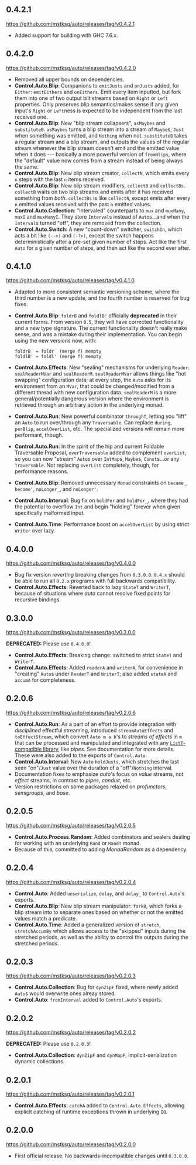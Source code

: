 0.4.2.1
-------
<https://github.com/mstksg/auto/releases/tag/v0.4.2.1>

*   Added support for building with GHC 7.6.x.

0.4.2.0
-------
<https://github.com/mstksg/auto/releases/tag/v0.4.2.0>

*   Removed all upper bounds on dependencies.
*   **Control.Auto.Blip**: Companions to `emitJusts` and `onJusts` added, for
    `Either`: `emitEithers` and `onEithers`.  Emit every item inputted, but
    fork them into one of two output blit streams based on `Right` or `Left`
    properties.  Only preserves blip semantics/makes sense if any given
    input's `Right` or `Left`ness is expected to be independent from the last
    received one.
*   **Control.Auto.Blip**: New "blip stream collapsers", `asMaybes` and
    `substituteB`.  `asMaybes` turns a blip stream into a stream of `Maybe`s,
    `Just` when something was emitted, and `Nothing` when not.  `substituteB`
    takes a regular stream and a blip stream, and outputs the values of the
    regular stream whenever the blip stream doesn't emit and the emitted value
    when it does --- basically a more powerful version of `fromBlips`, where
    the "default" value now comes from a stream instead of being always the
    same.
*   **Control.Auto.Blip**: New blip stream creator, `collectN`, which emits
    every `n` steps with the last `n` items received.
*   **Control.Auto.Blip**: New blip stream modifiers, `collectB` and
    `collectBs`.   `collectB` waits on two blip streams and emits after it has
    received something from *both*.  `collectBs` is like `collectN`, except
    emits after every `n` emitted values received with the past `n` emitted
    values.
*   **Control.Auto.Collection**: "Intervaled" counterparts to `mux` and
    `muxMany`, `muxI` and `muxManyI`.  They store `Interval`s instead of
    `Auto`s...and when the `Interval`s turned "off", they are removed from the
    collection.
*   **Control.Auto.Switch**: A new "count-down" switcher, `switchIn`, which
    acts a bit like `(-->)` and `(-?>)`, except the switch happens
    deterministically after a pre-set given number of steps.  Act like the
    first `Auto` for a given number of steps, and then act like the second
    ever after.

0.4.1.0
-------
<https://github.com/mstksg/auto/releases/tag/v0.4.1.0>

*   Adapted to more consistent semantic versioning scheme, where the third
    number is a new update, and the fourth number is reserved for bug fixes.
*   **Control.Auto.Blip**: `foldrB` and `foldlB'` officially **deprecated** in
    their current forms.  From version `0.5`, they will have corrected
    functionality and a new type signature.  The current functionality doesn't
    really make sense, and was a mistake during their implementation.  You can
    begin using the new versions now, with:

    ```
    foldrB  = foldr  (merge f) mempty
    foldlB' = foldl' (merge f) mempty
    ```
*   **Control.Auto.Effects**: New "sealing" mechanisms for underlying
    `Reader`: `sealReaderMVar` and `sealReaderM`.  `sealReaderMVar` allows
    things like "hot swapping" configuration data; at every step, the `Auto`
    asks for its environment from an `MVar`, that could be changed/modified
    from a different thread with new configuration data.  `sealReaderM` is a
    more general/potentially dangerous version where the environment is
    retrieved through an arbitrary action in the underlying monad.
*   **Control.Auto.Run**: New powerful combinator `throughT`, letting you
    "lift" an `Auto` to run over/through any `Traversable`.  Can replace
    `during`, `perBlip`, `accelOverList`, etc.  The specialized versions will
    remain more performant, though.
*   **Control.Auto.Run**: In the spirit of the hip and current Foldable
    Traversable Proposal, `overTraversable` added to complement `overList`, so
    you can now "stream" `Auto`s over `IntMap`s, `Maybe`s, `Const`s...or any
    `Traversable`.  Not replacing `overList` completely, though, for
    performance reasons.
*   **Control.Auto.Blip**: Removed unnecessary `Monad` constraints on
    `became_`, `became'`, `noLonger_`, and `noLonger'`.
*   **Control.Auto.Interval**: Bug fix on `holdFor` and `holdFor_`, where they
    had the potential to overflow `Int` and begin "holding" forever when
    given specifically malformed input.
*   **Control.Auto.Time**: Performance boost on `accelOverList` by using
    strict `Writer` over lazy.


0.4.0.0
-------
<https://github.com/mstksg/auto/releases/tag/v0.4.0.0>

*   Bug fix version *reverting* breaking changes from `0.3.0.0`.  `0.4.x`
    should be able to run all `0.2.x` programs with full backwards
    compatibility.
*   **Control.Auto.Effects**: Reverted back to lazy `StateT` and `WriterT`,
    because of situations where *auto* cannot resolve fixed points for
    recursive bindings.

0.3.0.0
-------
<https://github.com/mstksg/auto/releases/tag/v0.3.0.0>

**DEPRECATED:** Please use `0.4.0.0`!

*   **Control.Auto.Effects**: Breaking change: switched to strict `StateT`
    and `WriterT`.
*   **Control.Auto.Effects**: Added `readerA` and `writerA`, for convenience
    in "creating" `Auto`s under `ReaderT` and `WriterT`; also added `stateA`
    and `accumA` for completeness.

0.2.0.6
-------
<https://github.com/mstksg/auto/releases/tag/v0.2.0.6>

*   **Control.Auto.Run**: As a part of an effort to provide integration with
    *disciplined* effectful streaming, introduced `streamAutoEffects` and
    `toEffectStream`, which convert `Auto m a b`'s to *streams of effects* in
    `m` that can be processed and manipulated and integrated with any
    [`ListT`-compatible library][1], like *pipes*.  See documentation for more
    details.  These were also added to the exports of `Control.Auto`.
*   **Control.Auto.Interval**: New `Auto` `holdJusts`, which stretches the
    last seen "on"/`Just` value over the duration of a "off"/`Nothing`
    interval.
*   Documentation fixes to emphasize *auto*'s focus on *value* streams, not
    *effect* streams, in contrast to *pipes*, *conduit*, etc.
*   Version restrictions on some packages relaxed on *profunctors*,
    *semigroups*, and *base*.

[1]: http://www.haskellforall.com/2014/11/how-to-build-library-agnostic-streaming.html

0.2.0.5
-------
<https://github.com/mstksg/auto/releases/tag/v0.2.0.5>

*   **Control.Auto.Process.Random**: Added combinators and sealers dealing
    for working with an underlying `Rand` or `RandT` monad.
*   Because of this, committed to adding *MonadRandom* as a dependency.

0.2.0.4
-------
<https://github.com/mstksg/auto/releases/tag/v0.2.0.4>

*   **Control.Auto**: Added `unserialize`, `delay`, and `delay_` to
    `Control.Auto`'s exports.
*   **Control.Auto.Blip**: New blip stream manipulator: `forkB`, which forks a
    blip stream into to separate ones based on whether or not the emitted
    values match a predicate.
*   **Control.Auto.Time**: Added a generalized version of `stretch`,
    `stretchAccumBy` which allows access to the "skipped" inputs during the
    stretched periods, as well as the ability to control the outputs during
    the stretched periods.


0.2.0.3
-------
<https://github.com/mstksg/auto/releases/tag/v0.2.0.3>

*   **Control.Auto.Collection**: Bug for `dynZipF` fixed, where newly added
    `Auto`s would overwrite ones alreay stored.
*   **Control.Auto**: `fromInterval` added to `Control.Auto`'s exports.


0.2.0.2
-------
<https://github.com/mstksg/auto/releases/tag/v0.2.0.2>

**DEPRECATED:** Please use `0.2.0.3`!

*   **Control.Auto.Collection**: `dynZipF` and `dynMapF`, implicit-serialization
    dynamic collections.


0.2.0.1
-------
<https://github.com/mstksg/auto/releases/tag/v0.2.0.1>

*   **Control.Auto.Effects**: `catchA` added to `Control.Auto.Effects`,
    allowing explicit catching of runtime exceptions thrown in underlying
    `IO`.


0.2.0.0
-------
<https://github.com/mstksg/auto/releases/tag/v0.2.0.0>

*   First official release.  No backwards-incompatible changes until
    `0.3.0.0`.
